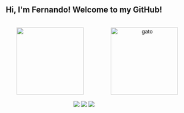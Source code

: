 <div align="center">
  <h2>
    Hi, I'm Fernando! Welcome to my GitHub!
  </h2>
</div>
</br>
<div align="center">
  <a href="https://github.com/FernandoCesarMS">
  <img height="180em" src="https://github-readme-stats.vercel.app/api/top-langs/?username=FernandoCesarMS&layout=compact&langs_count=7&theme=dracula"/>
    <img align="right" alt="gato" src="https://cdn.discordapp.com/attachments/879815405718355978/934257585161404547/CatCatsGIF.gif" height="180em">
</div>
  </br>
 <div align="center"> 
  <a href="https://instagram.com/nandocesarms" target="_blank"><img src="https://img.shields.io/badge/-Instagram-%23E4405F?style=for-the-badge&logo=instagram&logoColor=white" target="_blank"></a>
  <a href = "mailto:cmnando.silva@gmail.com"><img src="https://img.shields.io/badge/-Gmail-%23333?style=for-the-badge&logo=gmail&logoColor=white" target="_blank"></a>
  <a href="https://www.linkedin.com/in/fernandocesarmsilva" target="_blank"><img src="https://img.shields.io/badge/-LinkedIn-%230077B5?style=for-the-badge&logo=linkedin&logoColor=white" target="_blank"></a> 
  
 </div>
 
 

